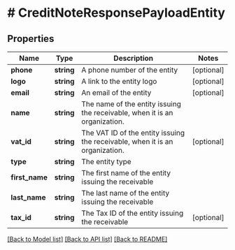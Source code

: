 # # CreditNoteResponsePayloadEntity

## Properties

Name | Type | Description | Notes
------------ | ------------- | ------------- | -------------
**phone** | **string** | A phone number of the entity | [optional]
**logo** | **string** | A link to the entity logo | [optional]
**email** | **string** | An email of the entity | [optional]
**name** | **string** | The name of the entity issuing the receivable, when it is an organization. |
**vat_id** | **string** | The VAT ID of the entity issuing the receivable, when it is an organization. | [optional]
**type** | **string** | The entity type |
**first_name** | **string** | The first name of the entity issuing the receivable |
**last_name** | **string** | The last name of the entity issuing the receivable |
**tax_id** | **string** | The Tax ID of the entity issuing the receivable | [optional]

[[Back to Model list]](../../README.md#models) [[Back to API list]](../../README.md#endpoints) [[Back to README]](../../README.md)
